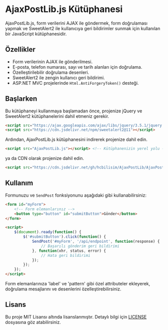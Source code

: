 # AjaxPostLib.js Kütüphanesi

AjaxPostLib.js, form verilerini AJAX ile göndermek, form doğrulaması yapmak ve SweetAlert2 ile kullanıcıya geri bildirimler sunmak için kullanılan bir JavaScript kütüphanesidir.

## Özellikler

- Form verilerinin AJAX ile gönderilmesi.
- E-posta, telefon numarası, sayı ve tarih alanları için doğrulama.
- Özelleştirilebilir doğrulama desenleri.
- SweetAlert2 ile zengin kullanıcı geri bildirimi.
- ASP.NET MVC projelerinde `Html.AntiForgeryToken()` desteği.

## Başlarken

Bu kütüphaneyi kullanmaya başlamadan önce, projenize jQuery ve SweetAlert2 kütüphanelerini dahil etmeniz gerekir.

```html
<script src="https://ajax.googleapis.com/ajax/libs/jquery/3.5.1/jquery.min.js"></script>
<script src="https://cdn.jsdelivr.net/npm/sweetalert2@11"></script>
```


Ardından, AjaxPostLib.js kütüphanesini indirerek projenize dahil edin.

```html
<script src="AjaxPostLib.js"></script> <!-- Kütüphanenizin yerel yolu -->
```

ya da CDN olarak projenize dahil edin.
```html
<script src="https://cdn.jsdelivr.net/gh/hcbilisim/AjaxPostLib/AjaxPostLib.js"></script>

```

## Kullanım
Formunuzu ve `SendPost` fonksiyonunu aşağıdaki gibi kullanabilirsiniz:

```html
<form id="myForm">
    <!-- Form elemanlarınız -->
    <button type="button" id="submitButton">Gönder</button>
</form>

<script>
    $(document).ready(function() {
        $('#submitButton').click(function() {
            SendPost('#myForm', '/api/endpoint', function(response) {
                // Başarılı gönderim geri bildirimi
            }, function(xhr, status, error) {
                // Hata geri bildirimi
            });
        });
    });
</script>

```

Form elemanlarınıza 'label' ve 'pattern' gibi özel attributeler ekleyerek, doğrulama mesajlarını ve desenlerini özelleştirebilirsiniz.

## Lisans

Bu proje MIT Lisansı altında lisanslanmıştır. Detaylı bilgi için [LICENSE](LICENSE) dosyasına göz atabilirsiniz.
